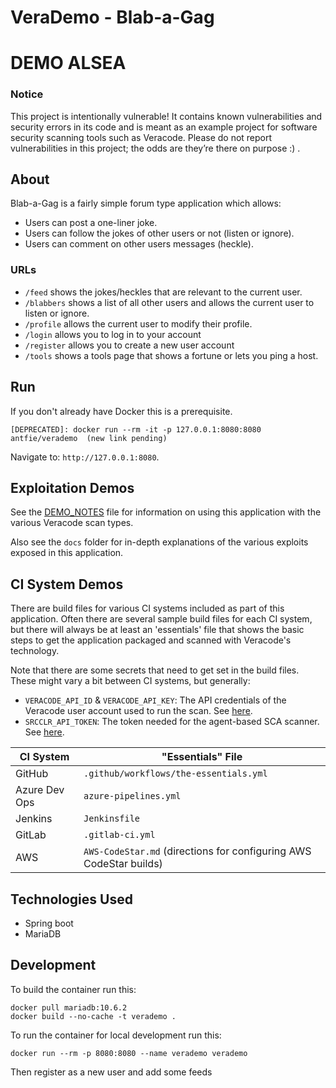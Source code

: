 # VeraDemo - Blab-a-Gag
# DEMO ALSEA

### Notice

This project is intentionally vulnerable! It contains known vulnerabilities and security errors in its code and is meant as an example project for software security scanning tools such as Veracode. Please do not report vulnerabilities in this project; the odds are they’re there on purpose :) .

## About

Blab-a-Gag is a fairly simple forum type application which allows:

* Users can post a one-liner joke.
* Users can follow the jokes of other users or not (listen or ignore).
* Users can comment on other users messages (heckle).

### URLs

* `/feed` shows the jokes/heckles that are relevant to the current user.
* `/blabbers` shows a list of all other users and allows the current user to listen or ignore.
* `/profile` allows the current user to modify their profile.
* `/login` allows you to log in to your account
* `/register` allows you to create a new user account
* `/tools` shows a tools page that shows a fortune or lets you ping a host.


## Run

If you don't already have Docker this is a prerequisite.

```
[DEPRECATED]: docker run --rm -it -p 127.0.0.1:8080:8080 antfie/verademo  (new link pending)
```

Navigate to: `http://127.0.0.1:8080`.

## Exploitation Demos

See the [DEMO_NOTES](DEMO_NOTES.md) file for information on using this application with the various Veracode scan types.

Also see the `docs` folder for in-depth explanations of the various exploits exposed in this application.

## CI System Demos

There are build files for various CI systems included as part of this application.  Often there are several sample build files for each CI system, but there will always be at least an 'essentials' file that shows the basic steps to get the application packaged and scanned with Veracode's technology.

Note that there are some secrets that need to get set in the build files.  These might vary a bit between CI systems, but generally:

* `VERACODE_API_ID` & `VERACODE_API_KEY`: The API credentials of the Veracode user account used to run the scan.  See [here](https://docs.veracode.com/r/c_api_credentials3).
* `SRCCLR_API_TOKEN`: The token needed for the agent-based SCA scanner.  See [here](https://docs.veracode.com/r/Integrate_Veracode_SCA_Agent_Based_Scanning_with_Your_CI_Projects).

| CI System | "Essentials" File |
|-----------|----------------|
| GitHub   | `.github/workflows/the-essentials.yml` |
| Azure Dev Ops| `azure-pipelines.yml` |
| Jenkins | `Jenkinsfile` |
| GitLab | `.gitlab-ci.yml` |
| AWS | `AWS-CodeStar.md` (directions for configuring AWS CodeStar builds) |

## Technologies Used

* Spring boot
* MariaDB

## Development

To build the container run this:

	docker pull mariadb:10.6.2
	docker build --no-cache -t verademo .


To run the container for local development run this:

	docker run --rm -p 8080:8080 --name verademo verademo

Then register as a new user and add some feeds
